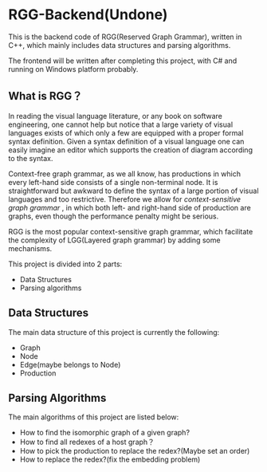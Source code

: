 # RGG-Backend(Undone)
This is the backend code of RGG(Reserved Graph Grammar), written in C++, which mainly includes data structures and parsing algorithms. 

The frontend will be written after completing this project, with C# and running on Windows platform probably.

## What is RGG？

In reading the visual language literature, or any book on software engineering, one cannot help but notice that a large variety of visual languages exists of which only a few are equipped with a proper formal syntax definition. Given a syntax definition of a visual language one can easily imagine an editor which supports the creation of diagram according to the syntax. 

Context-free graph grammar, as we all know, has productions in which every left-hand side consists of a single non-terminal node. It is straightforward but awkward to define the syntax of a large portion of visual languages and too restrictive. Therefore we allow for *context-sensitive graph grammar* , in which both left- and right-hand side of production are graphs, even though the performance penalty might be serious.

RGG is the most popular context-sensitive graph grammar, which facilitate the complexity of LGG(Layered graph grammar) by adding some mechanisms.

This project is divided into 2 parts:

* Data Structures
* Parsing algorithms

## Data Structures

The main data structure of this project is currently the following:

* Graph
* Node
* Edge(maybe belongs to Node)
* Production

## Parsing Algorithms

The main algorithms of this project are listed below:

* How to find the isomorphic graph of a given graph?
* How to find all redexes of a host graph？
* How to pick the production to replace the redex?(Maybe set an order)
* How to replace the redex?(fix the embedding problem)